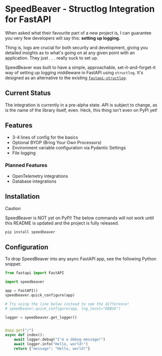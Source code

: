 # SpeedBeaver - Structlog Integration for FastAPI

When asked what their favourite part of a new project is, I can guarantee you very few developers will say this: **setting up logging.**

Thing is, logs are crucial for both security and development, giving you detailed insights as to what's going on at any given point with an application. They just . . . really suck to set up.

SpeedBeaver was built to have a simple, approachable, set-it-and-forget-it way of setting up logging middleware in FastAPI using `structlog`. It's designed as an alternative to the existing [`fastapi-structlog`](https://github.com/redb0/fastapi-logger).

## Current Status

The integration is currently in a pre-alpha state. API is subject to change, as is the name of the library itself, even. Heck, this thing isn't even on PyPI yet!

## Features

- 3-4 lines of config for the basics
- Optional BYOP (Bring Your Own Processors)
- Environment variable configuration via Pydantic Settings
- File logging

### Planned Features

- OpenTelemetry integrations
- Database integrations

## Installation

> [!CAUTION]
> SpeedBeaver is NOT yet on PyPI! The below commands will not work until this README is updated and the project is fully released.

```bash
pip install speedbeaver
```

## Configuration

To drop SpeedBeaver into any async FastAPI app, see the following Python snippet:

```python
from fastapi import FastAPI

import speedbeaver

app = FastAPI()
speedbeaver.quick_configure(app)

# Try using the line below instead to see the difference!
# speedbeaver.quick_configure(app, log_level="DEBUG")

logger = speedbeaver.get_logger()


@app.get("/")
async def index():
    await logger.debug("I'm a debug message!")
    await logger.info("Hello, world!")
    return {"message": "Hello, world!"}
```
